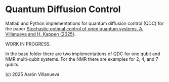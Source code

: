 # Quantum Diffusion Control

Matlab and Python implementations for quantum diffusion control (QDC) for the paper [Stochastic optimal control of open quantum systems. A. Villanueva and H. Kappen (2025)](https://arxiv.org/abs/2410.18635).

WORK IN PROGRESS.

In the base folder there are two implementations of QDC for one qubit and NMR multi-qubit systems.
For the NMR there are examples for 2, 4, and 7 qubits.


(c) 2025 Aarón Villanueva
